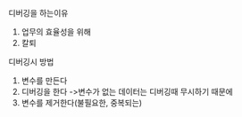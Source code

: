 디버깅을 하는이유
1. 업무의 효율성을 위해
2. 칼퇴

디버깅시 방법
1. 변수를 만든다
2. 디버깅을 한다
->변수가 없는 데이터는 디버깅때 무시하기 때문에 
3. 변수를 제거한다(불필요한, 중복되는)
